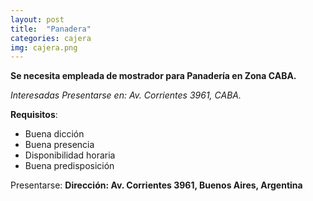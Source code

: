 ```yaml
---
layout: post
title:  "Panadera"
categories: cajera
img: cajera.png
---
```


 

 **Se necesita empleada de mostrador para Panadería en Zona CABA.**

 

_Interesadas Presentarse en: Av. Corrientes 3961, CABA._


**Requisitos**:
- Buena dicción
- Buena presencia
- Disponibilidad horaria
- Buena predisposición

Presentarse:
**Dirección: Av. Corrientes 3961, Buenos Aires, Argentina**
